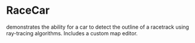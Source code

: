 # RaceCar
demonstrates the ability for a car to detect the outline of a racetrack using ray-tracing algorithms. Includes a custom map editor.


